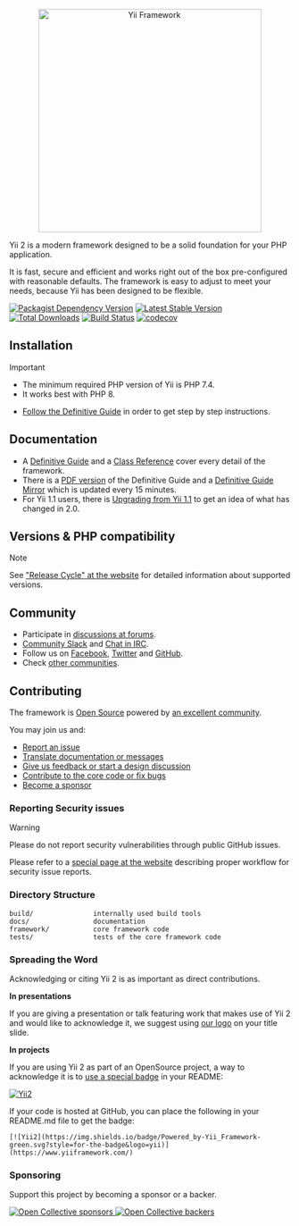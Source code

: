 <p align="center">
    <a href="https://www.yiiframework.com/" target="_blank">
        <picture>
            <source media="(prefers-color-scheme: dark)" srcset="https://www.yiiframework.com/image/yii_logo_dark.svg">
            <source media="(prefers-color-scheme: light)" srcset="https://www.yiiframework.com/image/yii_logo_light.svg">
            <img src="https://www.yiiframework.com/image/yii_logo_dark.svg" alt="Yii Framework" width="400">
        </picture>
    </a>
</p>

Yii 2 is a modern framework designed to be a solid foundation for your PHP application.

It is fast, secure and efficient and works right out of the box pre-configured with reasonable defaults.
The framework is easy to adjust to meet your needs, because Yii has been designed to be flexible.

[![Packagist Dependency Version](https://img.shields.io/badge/%3E%3D7.4-777BB4.svg?style=for-the-badge&logo=php&logoColor=white)](https://www.php.net/)
[![Latest Stable Version](https://img.shields.io/packagist/v/yiisoft/yii2.svg?logo=packagist&style=for-the-badge)](https://packagist.org/packages/yiisoft/yii2)
[![Total Downloads](https://img.shields.io/packagist/dt/yiisoft/yii2.svg?style=for-the-badge&logo=composer)](https://packagist.org/packages/yiisoft/yii2)
[![Build Status](https://img.shields.io/github/actions/workflow/status/yiisoft/yii2/build.yml?style=for-the-badge&logo=github&label=Build)](https://github.com/yiisoft/yii2/actions)
[![codecov](https://img.shields.io/codecov/c/github/yiisoft/yii2.svg?style=for-the-badge&logo=codecov&logoColor=white&label=Coverage)](https://codecov.io/gh/yiisoft/yii2)

Installation
------------

> [!IMPORTANT]
> - The minimum required PHP version of Yii is PHP 7.4.
> - It works best with PHP 8.

- [Follow the Definitive Guide](https://www.yiiframework.com/doc-2.0/guide-start-installation.html)
in order to get step by step instructions.

Documentation
-------------

- A [Definitive Guide](https://www.yiiframework.com/doc/guide/2.0) and 
a [Class Reference](https://www.yiiframework.com/doc/api/2.0) cover every detail
of the framework.
- There is a [PDF version](https://www.yiiframework.com/doc/download/yii-guide-2.0-en.pdf) of the Definitive Guide
and a [Definitive Guide Mirror](http://stuff.cebe.cc/yii2docs/) which is updated every 15 minutes.
- For Yii 1.1 users, there is [Upgrading from Yii 1.1](https://www.yiiframework.com/doc/guide/2.0/en/intro-upgrade-from-v1)
to get an idea of what has changed in 2.0.

Versions & PHP compatibility
----------------------------

> [!NOTE]
> See ["Release Cycle" at the website](https://www.yiiframework.com/release-cycle) for detailed information about supported versions.

Community
---------

- Participate in [discussions at forums](https://www.yiiframework.com/forum/).
- [Community Slack](https://join.slack.com/t/yii/shared_invite/MjIxMjMxMTk5MTU1LTE1MDE3MDAwMzMtM2VkMTMyMjY1Ng) and [Chat in IRC](https://www.yiiframework.com/chat/).
- Follow us on [Facebook](https://www.facebook.com/groups/yiitalk/), [Twitter](https://twitter.com/yiiframework)
and [GitHub](https://github.com/yiisoft/yii2).
- Check [other communities](https://github.com/yiisoft/yii2/wiki/communities).

Contributing
------------

The framework is [Open Source](LICENSE.md) powered by [an excellent community](https://github.com/yiisoft/yii2/graphs/contributors).

You may join us and:

- [Report an issue](docs/internals/report-an-issue.md)
- [Translate documentation or messages](docs/internals/translation-workflow.md)
- [Give us feedback or start a design discussion](https://www.yiiframework.com/forum/index.php/forum/42-general-discussions-for-yii-20/)
- [Contribute to the core code or fix bugs](docs/internals/git-workflow.md)
- [Become a sponsor](#sponsoring)

### Reporting Security issues

> [!WARNING]
> Please do not report security vulnerabilities through public GitHub issues.

Please refer to a [special page at the website](https://www.yiiframework.com/security/)
describing proper workflow for security issue reports.

### Directory Structure

```
build/               internally used build tools
docs/                documentation
framework/           core framework code
tests/               tests of the core framework code
```

### Spreading the Word

Acknowledging or citing Yii 2 is as important as direct contributions.

**In presentations**

If you are giving a presentation or talk featuring work that makes use of Yii 2 and would like to acknowledge it,
we suggest using [our logo](https://www.yiiframework.com/logo/) on your title slide.

**In projects**

If you are using Yii 2 as part of an OpenSource project, a way to acknowledge it is to
[use a special badge](https://img.shields.io/badge/Powered_by-Yii_Framework-green.svg?style=for-the-badge&logo=yii) in your README:    

[![Yii2](https://img.shields.io/badge/Powered_by-Yii_Framework-green.svg?style=for-the-badge&logo=yii)](https://www.yiiframework.com/)

If your code is hosted at GitHub, you can place the following in your README.md file to get the badge:

```
[![Yii2](https://img.shields.io/badge/Powered_by-Yii_Framework-green.svg?style=for-the-badge&logo=yii)](https://www.yiiframework.com/)
```

### Sponsoring

Support this project by becoming a sponsor or a backer. 

[![Open Collective sponsors](https://img.shields.io/opencollective/sponsors/yiisoft?style=for-the-badge&logo=opencollective)
](https://opencollective.com/yiisoft) 
[![Open Collective backers](https://img.shields.io/opencollective/backers/yiisoft?style=for-the-badge&logo=opencollective)
](https://opencollective.com/yiisoft)
